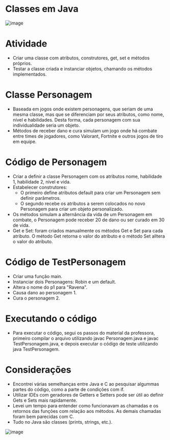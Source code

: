 # Classes em Java

![image](https://github.com/user-attachments/assets/d9b529c5-2b91-4868-8d77-ef6ba9587e9f)

# Atividade
  - Criar uma classe com atributos, construtores, get, set e métodos próprios.
  - Testar a classe criada e instanciar objetos, chamando os métodos implementados.

# Classe Personagem
  - Baseada em jogos onde existem personagens, que seriam de uma mesma classe, mas que se diferenciam por seus atributos, como nome, nível e habilidades. Desta forma, cada personagem com sua individualidade seria um objeto.
  - Métodos de receber dano e cura simulam um jogo onde há combate entre times de jogadores, como Valorant, Fortnite e outros jogos de tiro em equipe.

# Código de Personagem
  - Criar a definir a classe Personagem com os atributos nome, habilidade 1, habilidade 2, nível e vida.
  - Estabelecer construtores:
      - O primeiro define atributos default para criar um Personagem sem definir parâmetros.
      - O segundo recebe os atributos a serem colocados no novo Personagem para criar um objeto personalizado.
  - Os métodos simulam a alternância da vida de um Personagem em combate, o Personagem pode receber 20 de dano ou ser curado em 30 de vida.
  - Get e Set: foram criados manualmente os métodos Get e Set para cada atributo. O método Get retorna o valor do atributo e o método Set alltera o valor do atributo.

# Código de TestPersonagem
  - Criar uma função main.
  - Instanciar dois Personagens: Robin e um default.
  - Altera o nome do p1 para "Ravena".
  - Causa dano ao personagem 1.
  - Cura o personagem 2.

# Executando o código
  - Para executar o código, segui os passos do material da professora, primeiro compilar o arquivo utilizando javac Personagem.java e javac TestPersonagem.java, e depois executar o código de teste utilizando java TestPersonagem.

# Considerações
  - Encontrei várias semelhanças entre Java e C ao pesquisar algummas partes do código, como a parte de condições com if.
  - Utilizar IDEs com geradores de Getters e Setters pode ser útil ao definir Gets e Sets mais rapidamente.
  - Levei um tempo para entender como funcionavam as chamadas e os retornos das funções com relação aos métodos. As demais chamadas foram bem parecidas com C.
  - Tudo no Java são classes (prints, strings, etc.).

![image](https://github.com/user-attachments/assets/46854727-1cf7-47a8-83dd-165fe11acb02)
